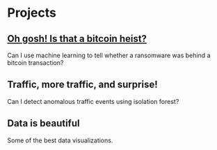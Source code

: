 # Projects
   
## [Oh gosh! Is that a bitcoin heist?](/bitcoin)
Can I use machine learning to tell whether a ransomware was behind a bitcoin transaction?

## Traffic, more traffic, and surprise! 
Can I detect anomalous traffic events using isolation forest? 

## Data is beautiful
Some of the best data visualizations.
